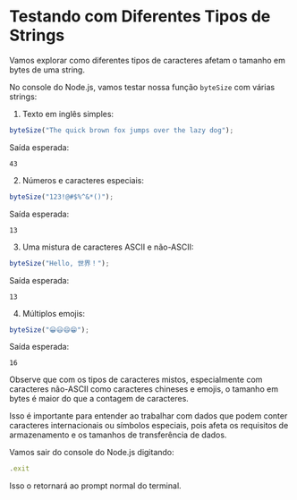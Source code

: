 # Testando com Diferentes Tipos de Strings

Vamos explorar como diferentes tipos de caracteres afetam o tamanho em bytes de uma string.

No console do Node.js, vamos testar nossa função `byteSize` com várias strings:

1.  Texto em inglês simples:

```javascript
byteSize("The quick brown fox jumps over the lazy dog");
```

Saída esperada:

```
43
```

2.  Números e caracteres especiais:

```javascript
byteSize("123!@#$%^&*()");
```

Saída esperada:

```
13
```

3.  Uma mistura de caracteres ASCII e não-ASCII:

```javascript
byteSize("Hello, 世界！");
```

Saída esperada:

```
13
```

4.  Múltiplos emojis:

```javascript
byteSize("😀😃😄😁");
```

Saída esperada:

```
16
```

Observe que com os tipos de caracteres mistos, especialmente com caracteres não-ASCII como caracteres chineses e emojis, o tamanho em bytes é maior do que a contagem de caracteres.

Isso é importante para entender ao trabalhar com dados que podem conter caracteres internacionais ou símbolos especiais, pois afeta os requisitos de armazenamento e os tamanhos de transferência de dados.

Vamos sair do console do Node.js digitando:

```javascript
.exit
```

Isso o retornará ao prompt normal do terminal.
